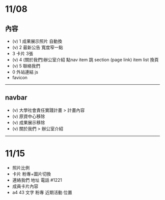 # 11/08

## 內容

+ (v) 1 成果展示照片 自動換
+ (v) 2 最新公告     寬度窄一點
+ 3 卡片         3張
+ (v) 4 (關於我們)辦公室介紹   點nav item 跳 section (page link) item list 換頁
+ (v) 5 聯絡我們
+ 0 外站連結     js
+ favicon

---

## navbar

+ (v) 大學社會責任實踐計畫 > 計畫內容
+ (v) 原資中心移除
+ (v) 成果展示移除
+ (v) 關於我們 > 辦公室介紹

---

# 11/15
+ 照片比例
+ 卡片 粉專+圖片切換
+ 連絡我們 地址 電話 #1221
+ 成員卡片內容
+ a4 43 文字 粉專 近期活動 位置 